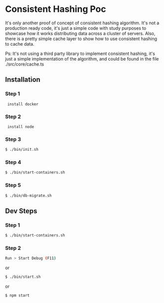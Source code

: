 # Consistent Hashing Poc
It's only another proof of concept of consistent hashing algorithm. It's not a production ready code, it's just a simple code with study purposes to showcase how it works distributing data across a cluster of servers. Also, there is a pretty simple cache layer to show how to use consistent hashing to cache data.

Ps: It's not using a third party library to implement consistent hashing, it's just a simple implementation of the algorithm, and could be found in the file ./src/core/cache.ts

## Installation
  ### Step 1
     install docker
  ### Step 2
     install node
  ### Step 3
  ```bash
  $ ./bin/init.sh
  ```
  ### Step 4
  ```bash
  $ ./bin/start-containers.sh
  ```
  ### Step 5
  ```bash
  $ ./bin/db-migrate.sh
  ```

## Dev Steps
  ### Step 1
  ```bash
  $ ./bin/start-containers.sh
  ```
  ### Step 2
  ```bash
  Run > Start Debug (F11)
  ```
  or
  ```bash
  $ ./bin/start.sh
  ```
  or
  ```bash
  $ npm start
  ```